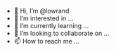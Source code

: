 - 👋 Hi, I’m @lowrand
- 👀 I’m interested in ...
- 🌱 I’m currently learning ...
- 💞️ I’m looking to collaborate on ...
- 📫 How to reach me ...

<!---
lowrand/lowrand is a ✨ special ✨ repository because its `README.md` (this file) appears on your GitHub profile.
You can click the Preview link to take a look at your changes.
--->
